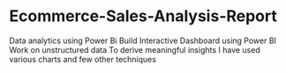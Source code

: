 # Ecommerce-Sales-Analysis-Report
Data analytics using Power Bi Build Interactive Dashboard using Power BI Work on unstructured data To derive meaningful insights I have used various charts and few other techniques
